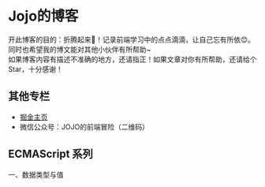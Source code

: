 # Jojo的博客
开此博客的目的：折腾起来:muscle:！记录前端学习中的点点滴滴，让自己忘有所依:blush:。<br>
同时也希望我的博文能对其他小伙伴有所帮助~<br>
如果博客内容有描述不准确的地方，还请指正！如果文章对你有所帮助，还请给个 Star，十分感谢！

## 其他专栏
- [掘金主页](https://juejin.im/user/5e17fc506fb9a02fff07946d)
- 微信公众号：JOJO的前端冒险（二维码）

## ECMAScript 系列
一、数据类型与值


